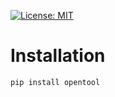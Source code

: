  [![License: MIT](https://img.shields.io/badge/License-MIT-yellow.svg)](https://opensource.org/licenses/MIT)

# Installation
```
pip install opentool
```

